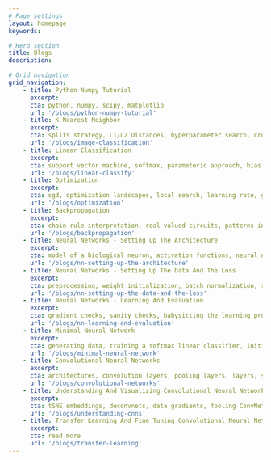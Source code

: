 ```yaml
---
# Page settings
layout: homepage
keywords:

# Hero section
title: Blogs
description:

# Grid navigation
grid_navigation:
    - title: Python Numpy Tutorial
      excerpt:
      cta: python, numpy, scipy, matplotlib
      url: '/blogs/python-numpy-tutorial'
    - title: K Nearest Neighbor
      excerpt:
      cta: splits strategy, L1/L2 Distances, hyperparameter search, cross validation
      url: '/blogs/image-classification'
    - title: Linear Classification
      excerpt:
      cta: support vector machine, softmax, parameteric approach, bias trick, hinge loss, cross-entropy loss, L2 regularization
      url: '/blogs/linear-classify'
    - title: Optimization
      excerpt:
      cta: sgd, optimization landscapes, local search, learning rate, gradient check
      url: '/blogs/optimization'
    - title: Backpropagation
      excerpt:
      cta: chain rule interpretation, real-valued circuits, patterns in gradient flow
      url: '/blogs/backpropagation'
    - title: Neural Networks - Setting Up The Architecture
      excerpt:
      cta: model of a biological neuron, activation functions, neural net architecture, representational power
      url: '/blogs/nn-setting-up-the-architecture'
    - title: Neural Networks - Setting Up The Data And The Loss
      excerpt:
      cta: preprocessing, weight initialization, batch normalization, regularization (L2/dropout), loss functions
      url: '/blogs/nn-setting-up-the-data-and-the-loss'
    - title: Neural Networks - Learning And Evaluation
      excerpt:
      cta: gradient checks, sanity checks, babysitting the learning process, momentum, second-order methods, adagrad, rmsprop, hyperparameter optimization, model ensembles
      url: '/blogs/nn-learning-and-evaluation'
    - title: Minimal Neural Network
      excerpt:
      cta: generating data, training a softmax linear classifier, initialize the parameters, compute the class scores, compute the loss, computing the analytic gradient with backpropagation, performing a parameter update, training a Neural Network
      url: '/blogs/minimal-neural-network'
    - title: Convolutional Neural Networks
      excerpt:
      cta: architectures, convolution layers, pooling layers, layers, spatial arrangement, layer patterns, layer sizing patterns, AlexNet/ZFNet/VGGNet, computational considerations
      url: '/blogs/convolutional-networks'
    - title: Understanding And Visualizing Convolutional Neural Networks
      excerpt:
      cta: tSNE embeddings, deconvnets, data gradients, fooling ConvNets, human comparisons
      url: '/blogs/understanding-cnns'
    - title: Transfer Learning And Fine Tuning Convolutional Neural Networks
      excerpt:
      cta: read more
      url: '/blogs/transfer-learning'
---
```

